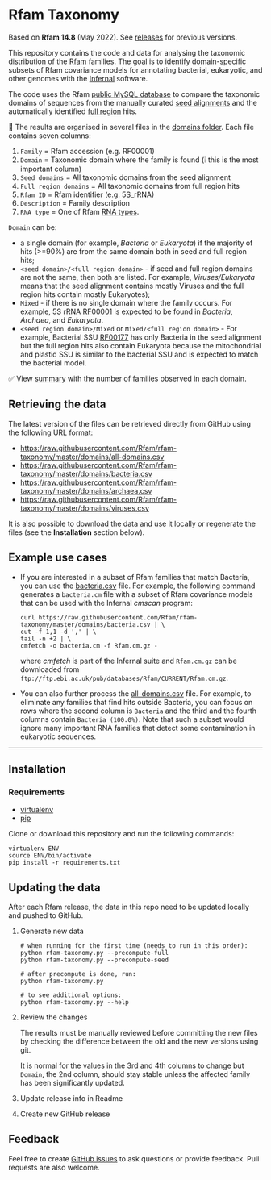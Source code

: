 # Rfam Taxonomy

Based on **Rfam 14.8** (May 2022). See [releases](https://github.com/Rfam/rfam-taxonomy/releases) for previous versions.

This repository contains the code and data for analysing the taxonomic distribution
of the [Rfam](https://rfam.org) families. The goal is to identify domain-specific
subsets of Rfam covariance models for annotating bacterial, eukaryotic,
and other genomes with the [Infernal](http://eddylab.org/infernal) software.

The code uses the Rfam [public MySQL database](https://rfam.readthedocs.io/en/latest/database.html)
to compare the taxonomic domains of sequences from the manually curated
[seed alignments](https://rfam.readthedocs.io/en/latest/glossary.html)
and the automatically identified [full region](https://rfam.readthedocs.io/en/latest/glossary.html) hits.

:open_file_folder: The results are organised in several files in the [domains folder](./domains).
Each file contains seven columns:

1. `Family` = Rfam accession (e.g. RF00001)
2. `Domain` = Taxonomic domain where the family is found (:grey_exclamation: this is the most important column)
3. `Seed domains` = All taxonomic domains from the seed alignment
4. `Full region domains` = All taxonomic domains from full region hits
5. `Rfam ID` = Rfam identifier (e.g. 5S_rRNA)
6. `Description` = Family description
7. `RNA type` = One of Rfam [RNA types](https://rfam.readthedocs.io/en/latest/searching-rfam.html#search-by-entry-type).

`Domain` can be:
- a single domain (for example, _Bacteria_ or _Eukaryota_) if the majority of hits (>=90%) are from the same domain both in seed and full region hits;
- `<seed domain>/<full region domain>` - if seed and full region domains are not the same, then both are listed. For example, _Viruses/Eukaryota_ means that the seed alignment contains mostly Viruses and the full region hits contain mostly Eukaryotes);
- `Mixed` - if there is no single domain where the family occurs. For example, 5S rRNA [RF00001](http://rfam.org/family/RF00001) is expected to be found in _Bacteria_, _Archaea_, and _Eukaryota_.
- `<seed region domain>/Mixed` or `Mixed/<full region domain>` - For example, Bacterial SSU [RF00177](http://rfam.org/family/RF00177) has only Bacteria in the seed alignment but the full region hits also contain Eukaryota because the mitochondrial and plastid SSU is similar to the bacterial SSU and is expected to match the bacterial model.

:white_check_mark: View [summary](./domains/Readme.md) with the number of families observed in each domain.

## Retrieving the data

The latest version of the files can be retrieved directly from GitHub using the following URL format:

- https://raw.githubusercontent.com/Rfam/rfam-taxonomy/master/domains/all-domains.csv
- https://raw.githubusercontent.com/Rfam/rfam-taxonomy/master/domains/bacteria.csv
- https://raw.githubusercontent.com/Rfam/rfam-taxonomy/master/domains/archaea.csv
- https://raw.githubusercontent.com/Rfam/rfam-taxonomy/master/domains/viruses.csv

 It is also possible to download the data and use it locally or regenerate the files (see the **Installation** section below).

## Example use cases

- If you are interested in a subset of Rfam families that match Bacteria, you can use the [bacteria.csv](./domains/bacteria.csv) file. For example, the following command generates a `bacteria.cm` file with a subset of Rfam covariance models that can be used with the Infernal _cmscan_ program:

    ```
    curl https://raw.githubusercontent.com/Rfam/rfam-taxonomy/master/domains/bacteria.csv | \
    cut -f 1,1 -d ',' | \
    tail -n +2 | \
    cmfetch -o bacteria.cm -f Rfam.cm.gz -
    ```

    where _cmfetch_ is part of the Infernal suite and `Rfam.cm.gz` can be downloaded from `ftp://ftp.ebi.ac.uk/pub/databases/Rfam/CURRENT/Rfam.cm.gz`.

- You can also further process the [all-domains.csv](./domains/all-domains.csv) file. For example, to eliminate any families that find hits outside Bacteria, you can focus on rows where the second column is `Bacteria` and the third and the fourth columns contain `Bacteria (100.0%)`. Note that such a subset would ignore many important RNA families that detect some contamination in eukaryotic sequences.

--------------------------------------------------------------------------------

## Installation

### Requirements

- [virtualenv](https://virtualenv.pypa.io/en/latest/)
- [pip](https://pypi.org/project/pip/)

Clone or download this repository and run the following commands:

```
virtualenv ENV
source ENV/bin/activate
pip install -r requirements.txt
```

## Updating the data

After each Rfam release, the data in this repo need to be updated locally and
pushed to GitHub.

1. Generate new data

    ```
    # when running for the first time (needs to run in this order):
    python rfam-taxonomy.py --precompute-full
    python rfam-taxonomy.py --precompute-seed

    # after precompute is done, run:
    python rfam-taxonomy.py

    # to see additional options:
    python rfam-taxonomy.py --help
    ```

1. Review the changes

    The results must be manually reviewed before committing the new files by checking the difference between the old and the new versions using git.

    It is normal for the values in the 3rd and 4th columns to change but `Domain`, the 2nd column, should stay stable unless the affected family has been significantly updated.

1. Update release info in Readme

1. Create new GitHub release

## Feedback

Feel free to create [GitHub issues](https://github.com/Rfam/rfam-taxonomy/issues) to ask questions or provide feedback.
Pull requests are also welcome.
